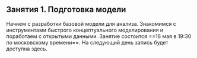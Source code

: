 ## Занятия 1. Подготовка модели

Начнем с разработки базовой модели для анализа. Знакомимся с инструментами быстрого концептуального моделирования и поработаем с открытыми данными. Занятие состоится ==16 мая в 19:30 по московскому времени==. На следующий день запись будет доступна здесь.